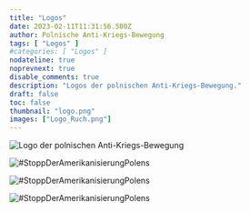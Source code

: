 ```yaml
---
title: "Logos"
date: 2023-02-11T11:31:56.580Z
author: Polnische Anti-Kriegs-Bewegung
tags: [ "Logos" ]
#categories: [ "Logos" ]
nodateline: true
noprevnext: true
disable_comments: true
description: "Logos der polnischen Anti-Kriegs-Bewegung."
draft: false
toc: false
thumbnail: "logo.png"
images: ["Logo_Ruch.png"]
---
```


![Logo der polnischen Anti-Kriegs-Bewegung](/PRA.jpeg)

![#StoppDerAmerikanisierungPolens](/SAP-1.jpeg)

![#StoppDerAmerikanisierungPolens](/SAP2.jpeg)

![#StoppDerAmerikanisierungPolens](/SAP3.jpeg)
